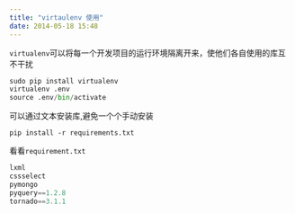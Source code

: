 ```yaml
---
title: "virtaulenv 使用"
date: 2014-05-18 15:48
---
```

`virtualenv`可以将每一个开发项目的运行环境隔离开来，使他们各自使用的库互不干扰

```python
sudo pip install virtualenv
virtualenv .env
source .env/bin/activate
```
可以通过文本安装库,避免一个个手动安装

```pyton
pip install -r requirements.txt
```

看看`requirement.txt`

```python
lxml
cssselect
pymongo
pyquery==1.2.8
tornado==3.1.1
```




